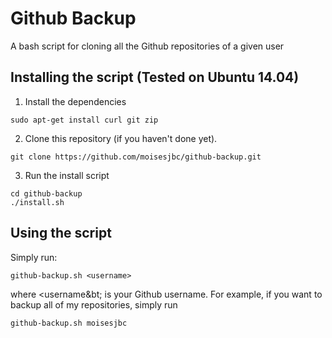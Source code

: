 # Github Backup

A bash script for cloning all the Github repositories of a given user

## Installing the script (Tested on Ubuntu 14.04)

1. Install the dependencies

 ```
 sudo apt-get install curl git zip
 ```

2. Clone this repository (if you haven't done yet).

 ```
 git clone https://github.com/moisesjbc/github-backup.git
 ```

3. Run the install script

 ```
 cd github-backup
 ./install.sh
 ```

## Using the script

Simply run:

 ```
 github-backup.sh <username>
 ```

where &lt;username&bt; is your Github username. For example, if you want to backup all of my repositories, simply run

 ```
 github-backup.sh moisesjbc
 ```
